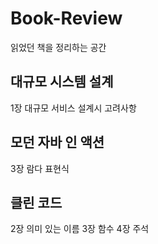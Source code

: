 # Book-Review
읽었던 책을 정리하는 공간

## 대규모 시스템 설계
1장 대규모 서비스 설계시 고려사항

## 모던 자바 인 액션
3장 람다 표현식

## 클린 코드
2장 의미 있는 이름
3장 함수
4장 주석